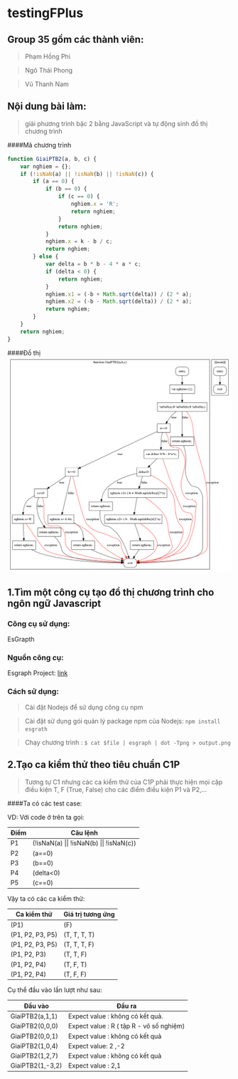 testingFPlus
============

Group 35 gồm các thành viên:
----------------------------

>   Phạm Hồng Phi

>   Ngô Thái Phong

>   Vũ Thanh Nam

Nội dung bài làm:
-------------

>   giải phương trình bậc 2 bằng JavaScript và tự động sinh đồ thị chương trình

####Mã chương trình
```js
function GiaiPTB2(a, b, c) {
    var nghiem = {};
    if (!isNaN(a) || !isNaN(b) || !isNaN(c)) {
        if (a == 0) {
            if (b == 0) {
                if (c == 0) {
                    nghiem.x = 'R';
                    return nghiem;
                }
                return nghiem;
            }
            nghiem.x = k - b / c;
            return nghiem;
        } else {
            var delta = b * b - 4 * a * c;
            if (delta < 0) {
                return nghiem;
            }
            nghiem.x1 = (-b + Math.sqrt(delta)) / (2 * a);
            nghiem.x2 = (-b - Math.sqrt(delta)) / (2 * a);
            return nghiem;
        }
    }
    return nghiem;
}
```
####Đồ thị
![dothi](<output.png?raw=true>)

1.Tìm một công cụ tạo đồ thị chương trình cho ngôn ngữ Javascript
-----------------------------------------------------------------

### Công cụ sử dụng:

EsGrapth

### Nguồn công cụ:

Esgraph Project: [link](<https://github.com/Swatinem/esgraph>)

### Cách sử dụng:

>   Cài đặt Nodejs để sử dụng công cụ npm

>   Cài đặt sử dụng gói quản lý package npm của Nodejs: `npm install esgrath`

>   Chạy chương trình : `$ cat $file | esgraph | dot -Tpng > output.png`

2.Tạo ca kiểm thử theo tiêu chuẩn C1P
-------------------------------------

>Tương tự C1 nhưng các ca kiểm thử của C1P phải thực hiện mọi cặp điều kiện T, F
(True, False) cho các điểm điều kiện P1 và P2,...

####Ta có các test case:

VD: Với code ở trên ta gọi:

 
Điểm  | Câu lệnh
------------- | -------------
P1  | (!isNaN(a) \|\| !isNaN(b) \|\| !isNaN(c)) 
P2  | (a==0)
 P3 | (b==0)                                    
 P4 | (delta\<0)                                
 P5 | (c==0)   
 
Vậy ta có các ca kiểm thử:

Ca kiểm thử | Giá trị tương ứng
------------|--------
(P1)| (F)
(P1, P2, P3, P5) | (T, T, T, T)
(P1, P2, P3, P5) | (T, T, T, F)
(P1, P2, P3) | (T, T, F)
(P1, P2, P4) | (T, F, T)
(P1, P2, P4) | (T, F, F)

Cụ thể đầu vào lần lượt như sau:

Đầu vào | Đầu ra
--------|-------
GiaiPTB2(a,1,1) | Expect value : không có kết quả.
GiaiPTB2(0,0,0) | Expect value : R ( tập R - vô số nghiệm)
GiaiPTB2(0,0,1) | Expect value : không có kết quả
GiaiPTB2(1,0,4) | Expect value: 2 ,-2
GiaiPTB2(1,2,7) | Expect value : không có kết quả
GiaiPTB2(1,-3,2) | Expect value : 2,1
